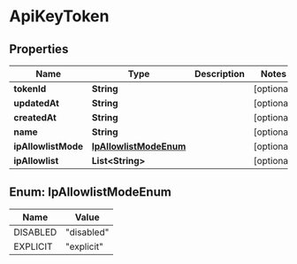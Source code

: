 

# ApiKeyToken


## Properties

| Name | Type | Description | Notes |
|------------ | ------------- | ------------- | -------------|
|**tokenId** | **String** |  |  [optional] |
|**updatedAt** | **String** |  |  [optional] |
|**createdAt** | **String** |  |  [optional] |
|**name** | **String** |  |  [optional] |
|**ipAllowlistMode** | [**IpAllowlistModeEnum**](#IpAllowlistModeEnum) |  |  [optional] |
|**ipAllowlist** | **List&lt;String&gt;** |  |  [optional] |



## Enum: IpAllowlistModeEnum

| Name | Value |
|---- | -----|
| DISABLED | &quot;disabled&quot; |
| EXPLICIT | &quot;explicit&quot; |



